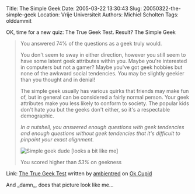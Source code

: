 Title: The Simple Geek
Date: 2005-03-22 13:30:43
Slug: 20050322-the-simple-geek
Location: Vrije Universiteit
Authors: Michiel Scholten
Tags: olddammit

<p>OK, time for a new quiz: The True Geek Test. Result? The Simple Geek</p>

<blockquote>
<p class="quote">You answered 74% of the questions as a geek truly would.</p>
<p class="quote">You don't seem to sway in either direction, however you still seem to
have some latent geek attributes within you. Maybe you're interested in
computers but not a gamer? Maybe you've got geek hobbies but none of
the awkward social tendencies. You may be slightly geekier than you
thought and in denial!</p>
<p class="quote">The simple geek usually has various quirks that friends may make
fun of, but in general can be considered a fairly normal person. Your
geek attributes make you less likely to conform to society. The popular
kids don't hate you but the geeks don't either, so it's a respectable
demographic.</p>

<p class="quote"><em>In a nutshell, you answered enough questions with geek tendencies
and enough questions without geek tendencies that it's difficult to
pinpoint your exact alignment.</em></p>

<p class="quote"><img src="/~mbscholt/images/content/simplegeek.jpg" alt="Simple geek dude [looks a bit like me]" /></p>

<p class="quote">You scored higher than <em>53%</em> on geekness</p>
</blockquote>

<p>Link: <a href='http://www.okcupid.com/tests/take?testid=750711297364726891'>The True Geek Test</a> written by <a href='http://www.okcupid.com/profile?tuid=17970904557065852189'>ambientred</a> on <a  href='http://www.okcupid.com'>Ok Cupid</a></p>

<p>And _damn_, does that picture look like me...</p>